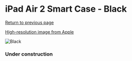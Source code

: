 # iPad Air 2 Smart Case - Black

[Return to previous page](/ipad_air)

[High-resolution image from Apple](https://store.storeimages.cdn-apple.com/8756/as-images.apple.com/is/MGTV2?wid=4500&hei=4500&fmt=png)

<div style="width: 384px"><img src="/everypreview/MGTV2.png" alt="Black"></div>

### Under construction
